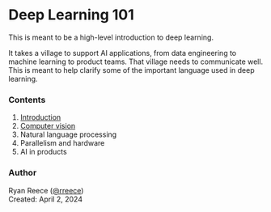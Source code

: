 # Deep Learning 101

This is meant to be a high-level introduction to deep learning.

It takes a village to support AI applications, from data engineering to machine learning to product teams.
That village needs to communicate well.
This is meant to help clarify some of the important language used in deep learning.


### Contents

1. [Introduction](introduction.md)
2. [Computer vision](computer-vision.md)
3. Natural language processing
4. Parallelism and hardware
5. AI in products


### Author

Ryan Reece ([@rreece](https://github.com/rreece))          
Created: April 2, 2024
